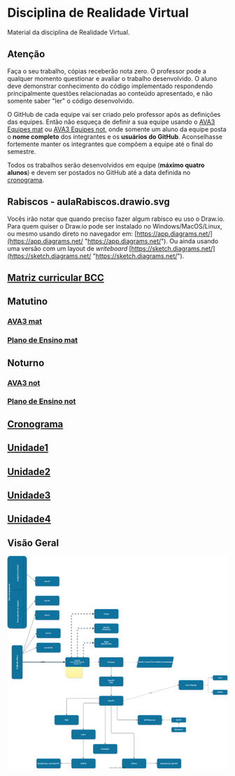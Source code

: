 
[AVA3 mat]: <https://ava3.furb.br/course/view.php?id=51174&section=0> "AVA3 matutino"  
[AVA3 Equipes mat]: <https://ava3.furb.br/mod/forum/view.php?id=1201759> "AVA3 Equipes matutino"  
[Plano de Ensino mat]: <https://ava3.furb.br/course/view.php?id=51174&section=1> "Plano de Ensino matutino"  

[AVA3 not]: <https://ava3.furb.br/course/view.php?id=51175&section=0> "AVA3 noturno"  
[AVA3 Equipes not]: <https://ava3.furb.br/mod/forum/view.php?id=1201769> "AVA3 Equipes noturno"  
[Plano de Ensino not]: <https://ava3.furb.br/course/view.php?id=51175&section=1> "Plano de Ensino noturno"  

[Cronograma]: <./cronograma.md> "Cronograma"  

# Disciplina de Realidade Virtual  

Material da disciplina de Realidade Virtual.  

## Atenção  

Faça o seu trabalho, cópias receberão nota zero. O professor pode a qualquer momento questionar e avaliar o trabalho desenvolvido. O aluno deve demonstrar conhecimento do código implementado respondendo principalmente questões relacionadas ao conteúdo apresentado, e não somente saber "ler" o código desenvolvido.  

O GitHub de cada equipe vai ser criado pelo professor após as definições das equipes. Então não esqueça de definir a sua equipe usando o [AVA3 Equipes mat] ou [AVA3 Equipes not], onde somente um aluno da equipe posta o **nome completo** dos integrantes e os **usuários do GitHub**. Aconselhasse fortemente manter os integrantes que compõem a equipe até o final do semestre.  

Todos os trabalhos serão desenvolvidos em equipe (**máximo quatro alunos**) e devem ser postados no GitHub até a data definida no [cronograma](cronograma.md "cronograma").  

## Rabiscos - aulaRabiscos.drawio.svg

Vocês irão notar que quando preciso fazer algum rabisco eu uso o Draw.io. Para quem quiser o Draw.io pode ser instalado no Windows/MacOS/Linux, ou mesmo usando direto no navegador em: [https://app.diagrams.net/](https://app.diagrams.net/ "https://app.diagrams.net/"). Ou ainda usando uma versão com um layout de *writeboard* [https://sketch.diagrams.net/](https://sketch.diagrams.net/ "https://sketch.diagrams.net/").  

## [Matriz curricular BCC](<https://github.com/dalton-reis/dalton-reis/blob/main/_._/matriz_BCC.pdf> "Matriz curricular BCC")  

<!-- 
FIXME: 
trazer material sobre as opções para desenvolver em VR da Meta, Microsoft, etc  

Meta: Horizon Workrooms

Apple Vision Pro: [Vision](https://developer.apple.com/documentation/visionos)  
-->

## Matutino

### [AVA3 mat]

### [Plano de Ensino mat]  

## Noturno

### [AVA3 not]

### [Plano de Ensino not]  

## [Cronograma]  

## [Unidade1](Unidade1 "Unidade 1")  

## [Unidade2](Unidade2 "Unidade 2")  

## [Unidade3](Unidade3 "Unidade 3")  

## [Unidade4](Unidade4 "Unidade 4")  

## Visão Geral

![Visão Geral](visaoGeral.drawio.svg)  
